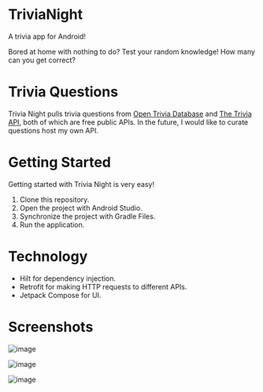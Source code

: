 # TriviaNight
A trivia app for Android!

Bored at home with nothing to do? Test your random knowledge! How many can you get correct?

# Trivia Questions
Trivia Night pulls trivia questions from [Open Trivia Database](https://opentdb.com/) and [The Trivia API](https://the-trivia-api.com/), both of which are free public APIs. In the future, I would like to curate questions host my own API.

# Getting Started
Getting started with Trivia Night is very easy!

1. Clone this repository.
2. Open the project with Android Studio.
3. Synchronize the project with Gradle Files.
4. Run the application.

# Technology
- Hilt for dependency injection.
- Retrofit for making HTTP requests to different APIs.
- Jetpack Compose for UI.

# Screenshots
![image](https://github.com/GrantYoungs/TriviaNight/assets/45083661/a5f1d689-92f3-4d35-a586-c0b4ff9693fa)

![image](https://github.com/GrantYoungs/TriviaNight/assets/45083661/5d742f54-d4f9-4289-bbf3-ae19e367a4a9)

![image](https://github.com/GrantYoungs/TriviaNight/assets/45083661/67f8cff6-cc0c-422c-a76a-8e83de9dd554)

